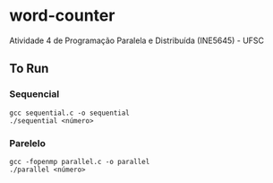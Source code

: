 # word-counter
Atividade 4 de Programação Paralela e Distribuída (INE5645) - UFSC

## To Run
### Sequencial
`gcc sequential.c -o sequential`<br>
`./sequential <número>`

### Parelelo
`gcc -fopenmp parallel.c -o parallel`<br>
`./parallel <número>`
